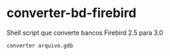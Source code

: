 # converter-bd-firebird
Shell script que converte bancos Firebird 2.5 para 3.0
 
```bash
converter arquivo.gdb
```
